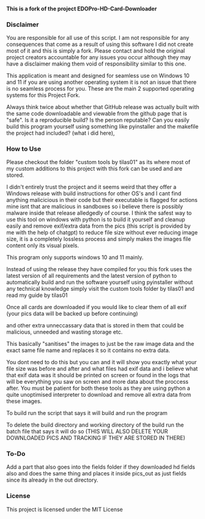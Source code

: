 #### This is a fork of the project EDOPro-HD-Card-Downloader



### Disclaimer

You are responsible for all use of this script. I am not responsible for any consequences that come as a result of using this software I did not create most of it and this is simply a fork. Please contact and hold the original project creators accountable for any issues you occur although they may have a disclaimer making them void of responsibility similar to this one.

This application is meant and designed for seamless use on Windows 10 and 11 if you are using another operating system it is not an issue that there is no seamless process for you. These are the main 2 supported operating systems for this Project Fork.

Always think twice about whether that GitHub release was actually built with the same code downloadable and viewable from the github page that is "safe". Is it a reproducible build? Is the person reputable? Can you easily build this program yourself using something like pyinstaller and the makefile the project had included? (what i did here),

### How to Use

Please checkout the folder "custom tools by tilas01" as its where most of my custom additions to this project with this fork can be used and are stored.

I didn't entirely trust the project and it seems weird that they offer a Windows release with build instructions for other OS's and I cant find anything malicicious in their code but their executable is flagged for actions mine isnt that are malicious in sandboxes so i believe there is possibly malware inside that release alledgedly of course. I think the safest way to use this tool on windows with python is to build it yourself and cleanup easily and remove exif/extra data from the pics (this script is provided by me with the help of chatgpt) to reduce file size without ever reducing image size, it is a completely lossless process and simply makes the images file content only its visual pixels.

This program only supports windows 10 and 11 mainly.

Instead of using the release they have compiled for you this fork uses the latest version of all requirements and the latest version of python to automatically build and run the software yourself using pyinstaller without any technical knowledge simply visit the custom tools folder by tilas01 and read my guide by tilas01

Once all cards are downloaded if you would like to clear them of all exif (your pics data will be backed up before continuing)

and other extra unneccassary data that is stored in them that could be malicious, unneeded and wasting storage etc.

This basically "sanitises" the images to just be the raw image data and the exact same file name and replaces it so it contains no extra data.

You dont need to do this but you can and it will show you exactly what your file size was before and after and what files had exif data and i believe what that exif data was it should be printed on screen or found in the logs that will be everything you saw on screen and more data about the proccess after. You must be patient for both these tools as they are using python a quite unoptimised interpreter to download and remove all extra data from these images.



To build run the script that says it will build and run the program

To delete the build directory and working directory of the build run the batch file that says it will do so (THIS WILL ALSO DELETE YOUR DOWNLOADED PICS AND TRACKING IF THEY ARE STORED IN THERE)

### To-Do
Add a part that also goes into the fields folder if they downloaded hd fields also and does the same thing and places it inside pics_out as just fields since its already in the out directory.

### License

This project is licensed under the MIT License
